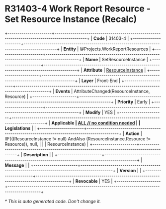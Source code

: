 ﻿---
erp.type: front-end-business-rule
erp.entity: Projects.WorkReportResources
---

# R31403-4 Work Report Resource - Set Resource Instance (Recalc)
+----------------------+----------------------------------------------------------------------------------------------+
| **Code**             | 31403-4                                                                                      |
+----------------------+----------------------------------------------------------------------------------------------+
| **Entity**           | @Projects.WorkReportResources                                                                |
+----------------------+----------------------------------------------------------------------------------------------+
| **Name**             | SetResourceInstance                                                                          |
+----------------------+----------------------------------------------------------------------------------------------+
| **Attribute**        | [ResourceInstance](../entities/Projects.WorkReportResources.md#resourceinstance)             |
+----------------------+----------------------------------------------------------------------------------------------+
| **Layer**            | Front-End                                                                                    |
+----------------------+----------------------------------------------------------------------------------------------+
| **Events**           | AttributeChanged(ResourceInstance, Resource)                                                 |
+----------------------+----------------------------------------------------------------------------------------------+
| **Priority**         | Early                                                                                        |
+----------------------+----------------------------------------------------------------------------------------------+
| **Modify**           | YES                                                                                          |
+----------------------+----------------------------------------------------------------------------------------------+
| **Applicable         | [ALL // no condition needed](xref:applicable-legislations)                                   |
| Legislations**       |                                                                                              |
+----------------------+----------------------------------------------------------------------------------------------+
| **Action**           | IIF(((ResourceInstance != null) AndAlso (ResourceInstance.Resource != Resource)), null,      |
|                      | ResourceInstance)                                                                            |
+----------------------+----------------------------------------------------------------------------------------------+
| **Description**      |                                                                                              |
+----------------------+----------------------------------------------------------------------------------------------+
| **Message**          |                                                                                              |
+----------------------+----------------------------------------------------------------------------------------------+
| **Version**          |                                                                                              |
+----------------------+----------------------------------------------------------------------------------------------+
| **Revocable**        | YES                                                                                          |
+----------------------+----------------------------------------------------------------------------------------------+

*\* This is auto generated code. Don't change it.*
